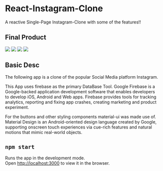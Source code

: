 
# React-Instagram-Clone
A reactive Single-Page Instagram-Clone with some of the features!!

## Final Product

![](Images/1.jpg) ![](Images/2.jpg) ![](Images/3.jpg) ![](Images/4.jpg)

## Basic Desc
The following app is a clone of the popular Social Media platform Instagram. 

This App uses firebase as the primary DataBase Tool. 
Google Firebase is a Google-backed application development software that enables developers to develop iOS, Android and Web apps. Firebase provides tools for tracking analytics, reporting and fixing app crashes, creating marketing and product experiment.

For the buttons and other styling components material-ui was made use of. Material Design is an Android-oriented design language created by Google, supporting onscreen touch experiences via cue-rich features and natural motions that mimic real-world objects.


## `npm start`

Runs the app in the development mode.<br />
Open [http://localhost:3000](http://localhost:3000) to view it in the browser.


